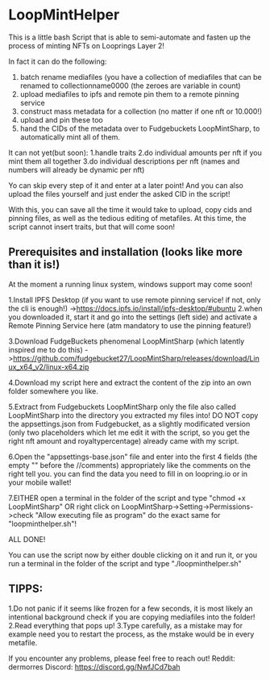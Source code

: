 # LoopMintHelper
This is a little bash Script that is able to semi-automate and fasten up the process of minting NFTs on Looprings Layer 2!

In fact it can do the following:
1. batch rename mediafiles (you have a collection of mediafiles that can be renamed to collectionname0000 (the zeroes are variable in count)
2. upload mediafiles to ipfs and remote pin them to a remote pinning service
3. construct mass metadata for a collection (no matter if one nft or 10.000!)
4. upload and pin these too
5. hand the CIDs of the metadata over to Fudgebuckets LoopMintSharp, to automatically mint all of them.

It can not yet(but soon):
1.handle traits
2.do individual amounts per nft if you mint them all together
3.do individual descriptions per nft (names and numbers will already be dynamic per nft)

Yo can skip every step of it and enter at a later point! And you can also upload the files yourself and just ender the asked CID in the script!

With this, you can save all the time it would take to upload, copy cids and pinning files, as well as the tedious editing of metafiles.
At this time, the script cannot insert traits, but that will come soon!



## Prerequisites and installation (looks like more than it is!)
At the moment a running linux system, windows support may come soon!

1.Install IPFS Desktop (if you want to use remote pinning service! if not, only the cli is enough!)
->https://docs.ipfs.io/install/ipfs-desktop/#ubuntu
2.when you downloaded it, start it and go into the settings (left side) and activate a Remote Pinning Service here (atm mandatory to use the pinning feature!)

3.Download FudgeBuckets phenomenal LoopMintSharp (which latently inspired me to do this)
->https://github.com/fudgebucket27/LoopMintSharp/releases/download/Linux_x64_v2/linux-x64.zip

4.Download my script here and extract the content of the zip into an own folder somewhere you like.

5.Extract from Fudgebuckets LoopMintSharp only the file also called LoopMintSharp into the directory you extracted my files into! DO NOT copy the appsettings.json from Fudgebucket, as a slightly modificated version (only two placeholders which let me edit it with the script, so you get the right nft amount and royaltypercentage) already came with my script.

6.Open the "appsettings-base.json" file and enter into the first 4 fields (the empty "" before the //comments) appropriately like the comments on the right tell you. you can find the data you need to fill in on loopring.io or in your mobile wallet!

7.EITHER open a terminal in the folder of the script and type "chmod +x LoopMintSharp" 
OR right click on LoopMintSharp->Setting->Permissions->check "Allow executing file as program"
do the exact same for "loopminthelper.sh"!

ALL DONE! 


You can use the script now by either double clicking on it and run it,
or you run a terminal in the folder of the script and type "./loopminthelper.sh"


## TIPPS:
1.Do not panic if it seems like frozen for a few seconds, it is most likely an intentional background check if you are copying mediafiles into the folder!
2.Read everything that pops up! 
3.Type carefully, as a mistake may for example need you to restart the process, as the mstake would be in every metafile.



If you encounter any problems, please feel free to reach out!
Reddit: dermorres
Discord: https://discord.gg/NwfJCd7bah
